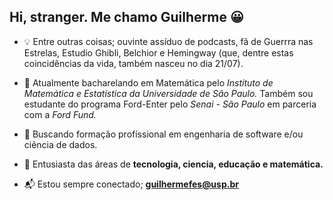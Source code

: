 ## Hi, stranger. Me chamo Guilherme :grinning:

- :bulb: Entre outras coisas; ouvinte assíduo de podcasts, fã de Guerrra nas Estrelas, Estudio Ghibli, Belchior e Hemingway (que, dentre estas coincidências da vida, também nasceu no dia 21/07). 
- :open_book: Atualmente bacharelando em Matemática pelo *Instituto de Matemática e Estatística da Universidade de São Paulo.* Também sou estudante do programa Ford-Enter pelo *Senai - São Paulo* em parceria com a *Ford Fund.*
- :mag_right: Buscando formação profíssional em engenharia de software e/ou ciência de dados.  
- :triangular_flag_on_post: Entusiasta das áreas de **tecnologia, ciencia, educação e matemática.** 

- :mailbox_with_mail: Estou sempre conectado; **guilhermefes@usp.br**

<!--

**guilhermefes/guilhermefes** is a ✨ _special_ ✨ repository because its `README.md` (this file) appears on your GitHub profile.

Here are some ideas to get you started:

- 🔭 I’m currently working on ...
- 🌱 I’m currently learning ...
- 👯 I’m looking to collaborate on ...
- 🤔 I’m looking for help with ...
- 💬 Ask me about ...
- 📫 How to reach me: ...
- 😄 Pronouns: ...
- ⚡ Fun fact: ...
 -->
 
